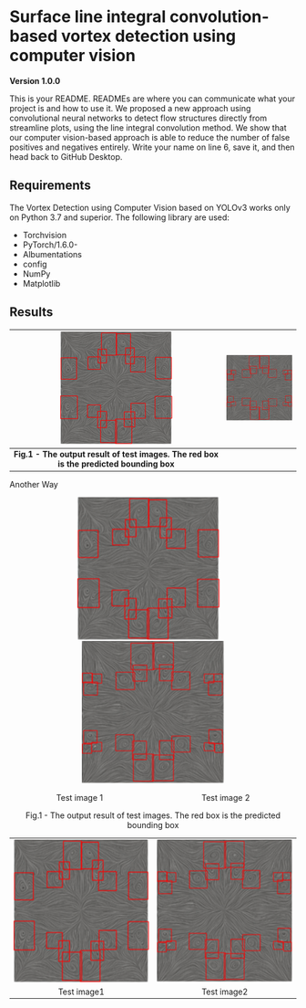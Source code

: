 # Surface line integral convolution-based vortex detection using computer vision
**Version 1.0.0**

This is your README. READMEs are where you can communicate what your project is and how to use it.
We proposed a new approach using convolutional neural networks to detect flow structures directly from streamline plots, using the line integral convolution method. We show that our computer vision-based approach is able to reduce the number of false positives and negatives entirely.
Write your name on line 6, save it, and then head back to GitHub Desktop.

## Requirements
The Vortex Detection using Computer Vision based on YOLOv3 works only on Python 3.7 and superior. The following library are used:
*	Torchvision
*	PyTorch/1.6.0-
*	Albumentations
*	config
*	NumPy
*	Matplotlib


## Results
| ![Output](testimage1.png) | ![Output](testimage2.png) |
|:--:| :--:|
| <b>Fig.1 - The output result of test images. The red box is the predicted bounding box</b>|


Another Way

<p align = "center"  style="line-height:1">
  <img src = "testimage1.png" width="250" height="250" >   &nbsp;&nbsp;&nbsp;<img src = "testimage2.png" width="250" height="250" >
  <div align = "center" style="margin-bottom:0;"> Test image 1  &nbsp;&nbsp;&nbsp;&nbsp; &nbsp;&nbsp;&nbsp;&nbsp; &nbsp;&nbsp;&nbsp;&nbsp  &nbsp;&nbsp;&nbsp;&nbsp; &nbsp;&nbsp;&nbsp;&nbsp; &nbsp;&nbsp;&nbsp;&nbsp; 
     &nbsp;&nbsp;&nbsp;&nbsp; &nbsp;&nbsp;&nbsp;&nbsp; &nbsp;&nbsp;  Test image 2 
    </div>
</p>
<p align = "center">
Fig.1 - The output result of test images. The red box is the predicted bounding box
</p>




 

<table <table cellspacing="0" cellpadding="0" align="center"> 
  <tr>
		<td><img src="testimage1.png" height="250" width="250" border=0>    
    </td>
    <td><img src="testimage2.png" height="250" width="250">    
    </td>

 </tr>
	<tr align="center" >
	<td><center>Test image1</center></td>
    <td><center>Test image2</center></td>

  </tr>
  	
 </table>
